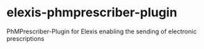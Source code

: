 elexis-phmprescriber-plugin
===========================

PhMPrescriber-Plugin for Elexis enabling the sending of electronic prescriptions
